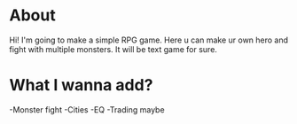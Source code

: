 # About

Hi!
I'm going to make a simple RPG game.
Here u can make ur own hero and fight with multiple monsters.
It will be text game for sure.

# What I wanna add?

-Monster fight
-Cities
-EQ
-Trading maybe
